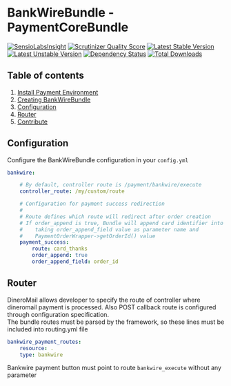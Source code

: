 BankWireBundle - PaymentCoreBundle
=====

[![SensioLabsInsight](https://insight.sensiolabs.com/projects/f164e52e-b1bd-4344-b326-4b6be997d94d/mini.png)](https://insight.sensiolabs.com/projects/f164e52e-b1bd-4344-b326-4b6be997d94d)
[![Scrutinizer Quality Score](https://scrutinizer-ci.com/g/mmoreram/BankwireBundle/badges/quality-score.png?s=f5ae2404f5f37bf187dece44f2cc19a0b2f774d2)](https://scrutinizer-ci.com/g/mmoreram/BankwireBundle/)
[![Latest Stable Version](https://poser.pugx.org/mmoreram/bankwire-bundle/v/stable.png)](https://packagist.org/packages/mmoreram/bankwire-bundle)
[![Latest Unstable Version](https://poser.pugx.org/mmoreram/bankwire-bundle/v/unstable.png)](https://packagist.org/packages/mmoreram/bankwire-bundle)
[![Dependency Status](https://www.versioneye.com/php/mmoreram:bankwire-bundle/1.0.1/badge.png)](https://www.versioneye.com/php/mmoreram:bankwire-bundle/1.0.1)
[![Total Downloads](https://poser.pugx.org/mmoreram/bankwire-bundle/downloads.png)](https://packagist.org/packages/mmoreram/bankwire-bundle)

Table of contents
-----

1. [Install Payment Environment](https://github.com/mmoreram/PaymentCoreBundle/wiki/Configure-Payment-Environment)
2. [Creating BankWireBundle](https://github.com/mmoreram/PaymentCoreBundle/wiki/Crating-payment-Platforms)
3. [Configuration](#configuration)
4. [Router](#router)
5. [Contribute](https://github.com/mmoreram/PaymentCoreBundle/wiki/Contribute)

Configuration
-----

Configure the BankWireBundle configuration in your `config.yml`

``` yml
bankwire:

    # By default, controller route is /payment/bankwire/execute
    controller_route: /my/custom/route

    # Configuration for payment success redirection
    #
    # Route defines which route will redirect after order creation
    # If order_append is true, Bundle will append card identifier into route
    #    taking order_append_field value as parameter name and
    #    PaymentOrderWrapper->getOrderId() value
    payment_success:
        route: card_thanks
        order_append: true
        order_append_field: order_id
```

Router
-----

DineroMail allows developer to specify the route of controller where dineromail payment is processed.  Also POST callback route is configured through configuration specification.  
The bundle routes must be parsed by the framework, so these lines must be included into routing.yml file  

``` yml
bankwire_payment_routes:
    resource: .
    type: bankwire
```

Bankwire payment button must point to route `bankwire_execute` without any parameter
